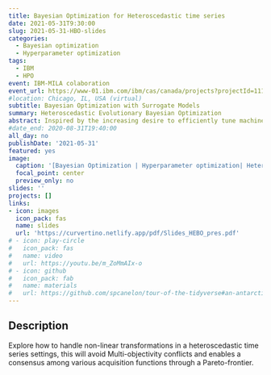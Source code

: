 ```yaml
---
title: Bayesian Optimization for Heteroscedastic time series
date: 2021-05-31T9:30:00
slug: 2021-05-31-HBO-slides
categories:
  - Bayesian optimization
  - Hyperparameter optimization
tags:
  - IBM
  - HPO
event: IBM-MILA colaboration
event_url: https://www-01.ibm.com/ibm/cas/canada/projects?projectId=1119
#location: Chicago, IL, USA (virtual)
subtitle: Bayesian Optimization with Surrogate Models
summary: Heteroscedastic Evolutionary Bayesian Optimization
abstract: Inspired by the increasing desire to efficiently tune machine learning hyper-parameters, in this work we rigorously analyse conventional and non-conventional assumptions inherent to Bayesian optimisation. Across an extensive set of experiments we conclude that 1) the majority of hyper-parameter tuning tasks exhibit heteroscedasticity and non-stationarity, 2) multi-objective acquisition ensembles with Pareto-front solutions significantly improve queried configurations, and 3) robust acquisition maximisation affords empirical advantages relative to its non-robust counterparts. We hope these findings may serve as guiding principles, both for practitioners and for further research in the field.
#date_end: 2020-08-31T19:40:00
all_day: no
publishDate: '2021-05-31'
featured: yes
image: 
  caption: '[Bayesian Optimization | Hyperparameter optimization| Heteroscedasticity](https://spcanelon.github.io/tour-of-the-tidyverse)'
  focal_point: center
  preview_only: no
slides: ''
projects: []
links:
- icon: images
  icon_pack: fas
  name: slides
  url: 'https://curvertino.netlify.app/pdf/Slides_HEBO_pres.pdf'
# - icon: play-circle
#   icon_pack: fas
#   name: video
#   url: https://youtu.be/m_ZoMmAIx-o
# - icon: github
#   icon_pack: fab
#   name: materials
#   url: https://github.com/spcanelon/tour-of-the-tidyverse#an-antarctic-tour-of-the-tidyverse
---
```


<script src="{{< blogdown/postref >}}index_files/fitvids/fitvids.min.js"></script>

## Description

Explore how to handle non-linear transformations in a heteroscedastic time series settings, this will avoid Multi-objectivity conflicts and enables a consensus among various acquisition functions through a Pareto-frontier.
<br><br>

<!-- ## Slides

<div class="shareagain" style="min-width:300px;margin:1em auto;">
<iframe src="https://github.com/vincehass/ML-Domain-Based-archive/blob/main/Bayesian%20Optimization/Slides_HEBO_pres.pdf" width="1600" height="900" style="border:2px solid currentColor;" loading="lazy" allowfullscreen></iframe>
<script>fitvids('.shareagain', {players: 'iframe'});</script>
</div> -->
